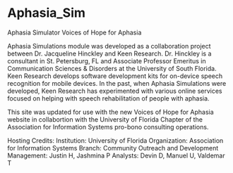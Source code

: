 # Aphasia_Sim

Aphasia Simulator
Voices of Hope for Aphasia

Aphasia Simulations module was developed as a collaboration project
between Dr. Jacqueline Hinckley and Keen Research. Dr. Hinckley is a
consultant in St. Petersburg, FL and Associate Professor Emeritus in
Communication Sciences & Disorders at the University of South Florida.
Keen Research develops software development kits for on-device speech
recognition for mobile devices. In the past, when Aphasia Simulations
were developed, Keen Research has experimented with various online
services focused on helping with speech rehabilitation of people with
aphasia.

This site was updated for use with the new Voices of Hope for Aphasia 
website in collabortion with the University of Florida Chapter of the 
Association for Information Systems pro-bono consulting operations.

Hosting Credits:
Institution: 	  University of Florida
Organization: 	Association for Information Systems
Branch: 		    Community Outreach and Development
Management:		  Justin H, Jashmina P
Analysts:		    Devin D, Manuel U, Valdemar T
